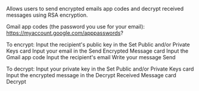 Allows users to send encrypted emails app codes and decrypt received messages using RSA encryption.

Gmail app codes (the password you use for your email):
https://myaccount.google.com/apppasswords?

To encrypt:
Input the recipient's public key in the Set Public and/or Private Keys card
Input your email in the Send Encrypted Message card
Input the Gmail app code
Input the recipient's email
Write your message
Send

To decrypt:
Input your private key in the Set Public and/or Private Keys card
Input the encrypted message in the Decrypt Received Message card
Decrypt
